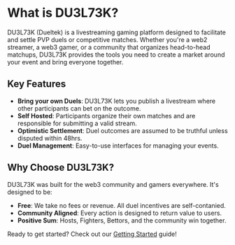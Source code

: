# What is DU3L73K?

DU3L73K (Dueltek) is a livestreaming gaming platform designed to facilitate and settle PVP duels or competitive matches. Whether you're a web2 streamer, a web3 gamer, or a community that organizes head-to-head matchups, DU3L73K provides the tools you need to create a market around your event and bring everyone together.

## Key Features

- **Bring your own Duels**: DU3L73K lets you publish a livestream where other participants can bet on the outcome.
- **Self Hosted**: Participants organize their own matches and are responsible for submitting a valid stream.
- **Optimistic Settlement**: Duel outcomes are assumed to be truthful unless disputed within 48hrs.
- **Duel Management**: Easy-to-use interfaces for managing your events.

## Why Choose DU3L73K?

DU3L73K was built for the web3 community and gamers everywhere. It's designed to be:

- **Free**: We take no fees or revenue. All duel incentives are self-contanied.
- **Community Aligned**: Every action is designed to return value to users.
- **Positive Sum**: Hosts, Fighters, Bettors, and the community win together.

Ready to get started? Check out our [Getting Started](/guide/getting-started) guide! 